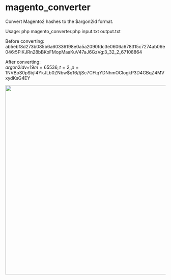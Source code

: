 # magento_converter
Convert Magento2 hashes to the $argon2id format.

Usage: php magento_converter.php input.txt output.txt

Before converting:\
ab5ebf8d273b085b6a60336198e0a5a2090fdc3e0606a678315c7274ab06e046:5PiKJRn28bBKoFMopMaaKuV47aJ6GzVg:3_32_2_67108864

After converting:\
$argon2id$v=19$m=65536,t=2,p=1$NVBpS0pSbjI4YkJLb0ZNbw$q16//jSc7CFtqYDNhmOClogkP3D4GBqZ4MVxydKsG4EY


<img width="595" src="https://github.com/user-attachments/assets/eaa85380-be35-4234-a2fe-0168e86b094d">


